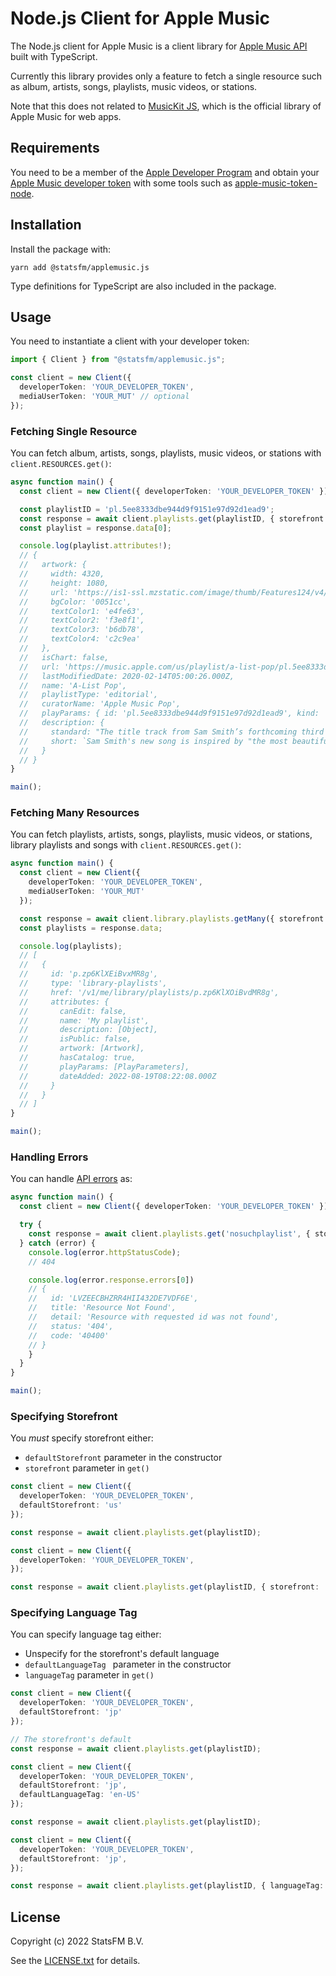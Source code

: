 # Node.js Client for Apple Music

The Node.js client for Apple Music is a client library for [Apple Music API](https://developer.apple.com/documentation/applemusicapi) built with TypeScript.

Currently this library provides only a feature to fetch a single resource such as album, artists, songs, playlists, music videos, or stations.

Note that this does not related to [MusicKit JS](https://developer.apple.com/documentation/musickitjs), which is the official library of Apple Music for web apps.

## Requirements

You need to be a member of the [Apple Developer Program](https://developer.apple.com/programs/) and obtain your [Apple Music developer token](https://developer.apple.com/documentation/applemusicapi/getting_keys_and_creating_tokens) with some tools such as [apple-music-token-node](https://github.com/sheminusminus/apple-music-token-node).

## Installation

Install the package with:

```
yarn add @statsfm/applemusic.js
```

Type definitions for TypeScript are also included in the package.

## Usage

You need to instantiate a client with your developer token:

```typescript
import { Client } from "@statsfm/applemusic.js";

const client = new Client({ 
  developerToken: 'YOUR_DEVELOPER_TOKEN',
  mediaUserToken: 'YOUR_MUT' // optional
});
```

### Fetching Single Resource

You can fetch album, artists, songs, playlists, music videos, or stations with `client.RESOURCES.get()`:

```typescript
async function main() {
  const client = new Client({ developerToken: 'YOUR_DEVELOPER_TOKEN' });

  const playlistID = 'pl.5ee8333dbe944d9f9151e97d92d1ead9';
  const response = await client.playlists.get(playlistID, { storefront: 'us' });
  const playlist = response.data[0];

  console.log(playlist.attributes!);
  // {
  //   artwork: {
  //     width: 4320,
  //     height: 1080,
  //     url: 'https://is1-ssl.mzstatic.com/image/thumb/Features124/v4/f7/25/2e/f7252e6c-921b-6475-7b34-754f3ca0ef1a/source/{w}x{h}cc.jpeg',
  //     bgColor: '0051cc',
  //     textColor1: 'e4fe63',
  //     textColor2: 'f3e8f1',
  //     textColor3: 'b6db78',
  //     textColor4: 'c2c9ea'
  //   },
  //   isChart: false,
  //   url: 'https://music.apple.com/us/playlist/a-list-pop/pl.5ee8333dbe944d9f9151e97d92d1ead9',
  //   lastModifiedDate: 2020-02-14T05:00:26.000Z,
  //   name: 'A-List Pop',
  //   playlistType: 'editorial',
  //   curatorName: 'Apple Music Pop',
  //   playParams: { id: 'pl.5ee8333dbe944d9f9151e97d92d1ead9', kind: 'playlist' },
  //   description: {
  //     standard: "The title track from Sam Smith’s forthcoming third album, “To Die For” was inspired by Abbot Kinney—the iconic beach-adjacent boulevard in Los Angeles’ Venice neighborhood. “I was walking down there on a Sunday and everyone was happy because everyone's happy on that road,” Smith tells Apple Music. “Just partners everywhere, kissing, and families. And it's basically about that—about feeling alone and feeling like you're on the outside watching everyone else together.” Add A-List Pop to your library to stay up on the latest and greatest pop music.",
  //     short: `Sam Smith's new song is inspired by "the most beautiful road in America."`
  //   }
  // }
}

main();
```

### Fetching Many Resources

You can fetch playlists, artists, songs, playlists, music videos, or stations, library playlists and songs with `client.RESOURCES.get()`:

```typescript
async function main() {
  const client = new Client({ 
    developerToken: 'YOUR_DEVELOPER_TOKEN',
    mediaUserToken: 'YOUR_MUT'
  });

  const response = await client.library.playlists.getMany({ storefront: 'us' });
  const playlists = response.data;

  console.log(playlists); 
  // [
  //   {
  //     id: 'p.zp6KlXEiBvxMR8g',
  //     type: 'library-playlists',
  //     href: '/v1/me/library/playlists/p.zp6KlXOiBvdMR8g',
  //     attributes: {
  //       canEdit: false,
  //       name: 'My playlist',  
  //       description: [Object],
  //       isPublic: false,
  //       artwork: [Artwork],
  //       hasCatalog: true,
  //       playParams: [PlayParameters],
  //       dateAdded: 2022-08-19T08:22:08.000Z
  //     }
  //   }
  // ]
}

main();
```

### Handling Errors

You can handle [API errors](https://developer.apple.com/documentation/applemusicapi/error) as:

```typescript
async function main() {
  const client = new Client({ developerToken: 'YOUR_DEVELOPER_TOKEN' });

  try {
    const response = await client.playlists.get('nosuchplaylist', { storefront: 'us' });
  } catch (error) {
    console.log(error.httpStatusCode);
    // 404

    console.log(error.response.errors[0])
    // {
    //   id: 'LVZEECBHZRR4HII432DE7VDF6E',
    //   title: 'Resource Not Found',
    //   detail: 'Resource with requested id was not found',
    //   status: '404',
    //   code: '40400'
    // }
    }
  }
}

main();
```

### Specifying Storefront

You _must_ specify storefront either:

* `defaultStorefront` parameter in the constructor
* `storefront` parameter in `get()`

```typescript
const client = new Client({
  developerToken: 'YOUR_DEVELOPER_TOKEN',
  defaultStorefront: 'us'
});

const response = await client.playlists.get(playlistID);
```

```typescript
const client = new Client({
  developerToken: 'YOUR_DEVELOPER_TOKEN',
});

const response = await client.playlists.get(playlistID, { storefront: 'us' });
```

### Specifying Language Tag

You can specify language tag either:

* Unspecify for the storefront's default language 
* `defaultLanguageTag ` parameter in the constructor
* `languageTag` parameter in `get()`

```typescript
const client = new Client({
  developerToken: 'YOUR_DEVELOPER_TOKEN',
  defaultStorefront: 'jp'
});

// The storefront's default
const response = await client.playlists.get(playlistID);
```

```typescript
const client = new Client({
  developerToken: 'YOUR_DEVELOPER_TOKEN',
  defaultStorefront: 'jp',
  defaultLanguageTag: 'en-US'
});

const response = await client.playlists.get(playlistID);
```

```typescript
const client = new Client({
  developerToken: 'YOUR_DEVELOPER_TOKEN',
  defaultStorefront: 'jp',
});

const response = await client.playlists.get(playlistID, { languageTag: 'en-US' });
```

## License

Copyright (c) 2022 StatsFM B.V.

See the [LICENSE.txt](LICENSE.txt) for details.

